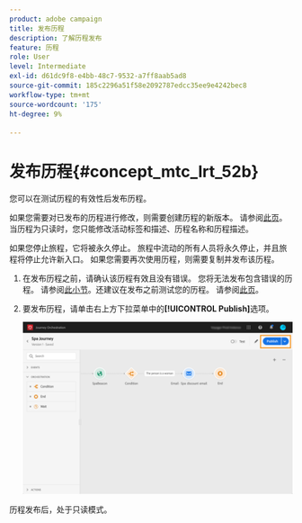 ```yaml
---
product: adobe campaign
title: 发布历程
description: 了解历程发布
feature: 历程
role: User
level: Intermediate
exl-id: d61dc9f8-e4bb-48c7-9532-a7ff8aab5ad8
source-git-commit: 185c2296a51f58e2092787edcc35ee9e4242bec8
workflow-type: tm+mt
source-wordcount: '175'
ht-degree: 9%

---
```


# 发布历程{#concept_mtc_lrt_52b}

您可以在测试历程的有效性后发布历程。

如果您需要对已发布的历程进行修改，则需要创建历程的新版本。 请参阅[此页](../building-journeys/journey-versions.md)。当历程为只读时，您只能修改活动标签和描述、历程名称和历程描述。

如果您停止旅程，它将被永久停止。 旅程中流动的所有人员将永久停止，并且旅程将停止允许新入口。 如果您需要再次使用历程，则需要复制并发布该历程。

1. 在发布历程之前，请确认该历程有效且没有错误。 您将无法发布包含错误的历程。 请参阅[此小节](../about/troubleshooting.md#section_h3q_kqk_fhb)。还建议在发布之前测试您的历程。 请参阅[此页](../building-journeys/testing-the-journey.md)。
1. 要发布历程，请单击右上方下拉菜单中的&#x200B;**[!UICONTROL Publish]**&#x200B;选项。

   ![](../assets/journeyuc1_18.png)

历程发布后，处于只读模式。
